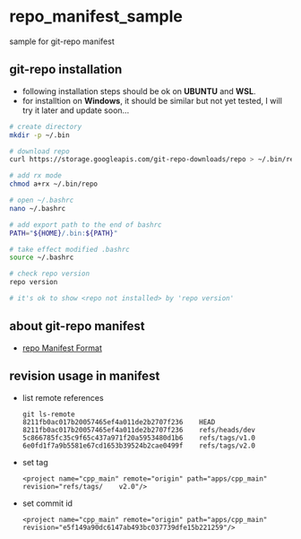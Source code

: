 # repo_manifest_sample
sample for git-repo manifest

## git-repo installation

- following installation steps should be ok on **UBUNTU** and **WSL**.
- for installtion on **Windows**, it should be similar but not yet tested, I will try it later and update soon...

```sh
# create directory
mkdir -p ~/.bin

# download repo
curl https://storage.googleapis.com/git-repo-downloads/repo > ~/.bin/repo

# add rx mode
chmod a+rx ~/.bin/repo

# open ~/.bashrc
nano ~/.bashrc

# add export path to the end of bashrc
PATH="${HOME}/.bin:${PATH}"

# take effect modified .bashrc
source ~/.bashrc

# check repo version
repo version

# it's ok to show <repo not installed> by 'repo version'
```

## about git-repo manifest
- [repo Manifest Format](https://gerrit.googlesource.com/git-repo/+/HEAD/docs/manifest-format.md)

## revision usage in manifest
- list remote references
    ```
    git ls-remote
    8211fb0ac017b20057465ef4a011de2b2707f236	HEAD
    8211fb0ac017b20057465ef4a011de2b2707f236	refs/heads/dev
    5c866785fc35c9f65c437a971f20a5953480d1b6	refs/tags/v1.0
    6e0fd1f7a9b5581e67cd1653b39524b2cae0499f	refs/tags/v2.0
    ```
- set tag
    ```
    <project name="cpp_main" remote="origin" path="apps/cpp_main" revision="refs/tags/    v2.0"/>
    ```
- set commit id
    ```
    <project name="cpp_main" remote="origin" path="apps/cpp_main"     revision="e5f149a90dc6147ab493bc037739dfe15b221259"/>
    ```
